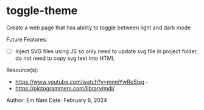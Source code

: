 # toggle-theme

Create a web page that has ability to toggle between light and dark mode

Future Features: 
- [ ] Inject SVG files using JS so only need to update svg file in
    project folder, do not need to copy svg text into HTML

Resource(s):
- https://www.youtube.com/watch?v=mnmYwRoSisg -
- https://pictogrammers.com/library/mdi/
  
Author: Em Nam Date: February 6, 2024
